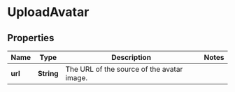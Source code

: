 

# UploadAvatar


## Properties

| Name | Type | Description | Notes |
|------------ | ------------- | ------------- | -------------|
|**url** | **String** | The URL of the source of the avatar image. |  |



